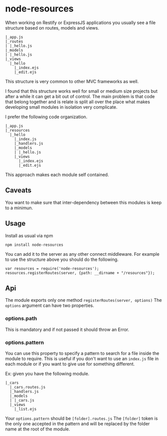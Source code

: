 node-resources
================

When working on Restify or ExpressJS applications you usually see a file structure based on routes, models and views.

    |_app.js
    |_routes
    | |_hello.js
    |_models
    | |_hello.js
    |_views
      |_hello
        |_index.ejs
        |_edit.ejs

This structure is very common to other MVC frameworks as well.

I found that this structure works well for small or medium size projects but after a while it can get a bit out of control. The main problem is that code that belong together and is relate is split all over the place what makes developing small modules in isolation very complicate.

I prefer the following code organization.

    |_app.js
    |_resources
      |_hello
        |_index.js
        |_handlers.js
        |_models
        | |_hello.js
        |_views
          |_index.ejs
          |_edit.ejs

This approach makes each module self contained.

## Caveats

You want to make sure that inter-dependency between this modules is keep to a minimun.

## Usage

Install as usual via npm

    npm install node-resources

You can add it to the server as any other connect middleware. For example to use the structure above you should do the following.

    var resources = require('node-resources');
    resources.registerRoutes(server, {path: __dirname + "/resources"});

## Api

The module exports only one method `registerRoutes(server, options)`
The `options` argument can have two properties.

### options.path

This is mandatory and if not passed it should throw an Error.

### options.pattern

You can use this property to specify a pattern to search for a file inside the module to require. This is useful if you don't want to use an `index.js` file in each module or if you want to give use for something different.

Ex: given you have the following module.

    |_cars
      |_cars.routes.js
      |_handlers.js
      |_models
      | |_cars.js
      |_views
        |_list.ejs

Your `options.pattern` should be `[folder].routes.js`
The `[folder]` token is the only one accepted in the pattern and will be replaced by the folder name at the root of the module.
